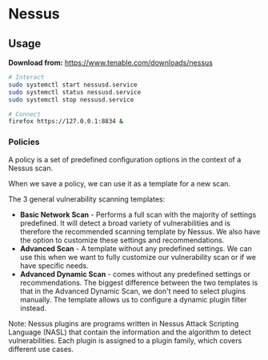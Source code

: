 # Nessus

## Usage

**Download from:** https://www.tenable.com/downloads/nessus

```bash
# Interact
sudo systemctl start nessusd.service
sudo systemctl status nessusd.service
sudo systemctl stop nessusd.service

# Connect
firefox https://127.0.0.1:8834 &
```

### Policies

A policy is a set of predefined configuration options in the context of a Nessus scan.

When we save a policy, we can use it as a template for a new scan.

The 3 general vulnerability scanning templates:

- **Basic Network Scan** - Performs a full scan with the majority of settings predefined. It will detect a broad variety of vulnerabilities and is therefore the recommended scanning template by Nessus. We also have the option to customize these settings and recommendations.
- **Advanced Scan** - A template without any predefined settings. We can use this when we want to fully customize our vulnerability scan or if we have specific needs.
- **Advanced Dynamic Scan** - comes without any predefined settings or recommendations. The biggest difference between the two templates is that in the Advanced Dynamic Scan, we don't need to select plugins manually. The template allows us to configure a dynamic plugin filter instead.

Note: Nessus plugins are programs written in Nessus Attack Scripting Language (NASL) that contain the information and the algorithm to detect vulnerabilities. Each plugin is assigned to a plugin family, which covers different use cases.

